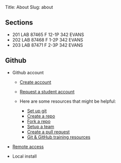 Title: About
Slug: about

## Sections

*  201 LAB 	87465 	F 12-1P	342 EVANS   
*  202 LAB 	87468 	F 1-2P	342 EVANS
*  203 LAB 	87471 	F 2-3P	342 EVANS

## Github

* Github account

    * [Create account](https://github.com/join)
    * [Request a student account](https://github.com/edu)
    * Here are some resources that might be helpful:

        * [Set up git](https://help.github.com/articles/set-up-git)
        * [Create a repo](https://help.github.com/articles/create-a-repo)
        * [Fork a repo](https://help.github.com/articles/fork-a-repo)
        * [Setup a team](https://help.github.com/articles/how-do-i-set-up-a-team)
        * [Create a pull request](https://help.github.com/articles/using-pull-requests)
        * [Git & GitHub training resources](http://training.github.com/resources/)

* [Remote access](cloud.html)
* Local install
